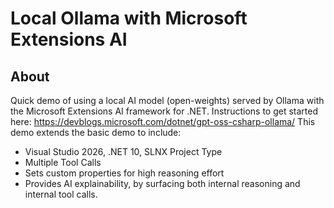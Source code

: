 # Local Ollama with Microsoft Extensions AI

## About 

Quick demo of using a local AI model (open-weights) served by Ollama with the Microsoft Extensions AI framework for .NET.
Instructions to get started here: https://devblogs.microsoft.com/dotnet/gpt-oss-csharp-ollama/ 
This demo extends the basic demo to include:
- Visual Studio 2026, .NET 10, SLNX Project Type
- Multiple Tool Calls
- Sets custom properties for high reasoning effort
- Provides AI explainability, by surfacing both internal reasoning and internal tool calls.
